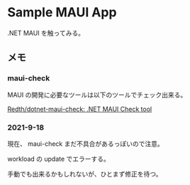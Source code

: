 # Sample MAUI App

.NET MAUI を触ってみる。

## メモ

### maui-check

MAUI の開発に必要なツールは以下のツールでチェック出来る。

[Redth/dotnet-maui-check: .NET MAUI Check tool](https://github.com/Redth/dotnet-maui-check)

### 2021-9-18

現在、 maui-check まだ不具合があるっぽいので注意。

workload の update でエラーする。

手動でも出来るかもしれないが、ひとまず修正を待つ。
